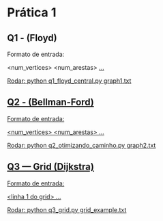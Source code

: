 # Prática 1

## Q1 - (Floyd)
Formato de entrada:

<num_vertices> <num_arestas>
<u> <v> <w>
...

Rodar:
python q1_floyd_central.py graph1.txt

## Q2 - (Bellman-Ford)
Formato de entrada:

<num_vertices> <num_arestas>
<u> <v> <w>
...

Rodar:
python q2_otimizando_caminho.py graph2.txt

## Q3 — Grid (Dijkstra)
Formato de entrada:

<linhas> <colunas>
<linha 1 do grid>
...
<linha N do grid>

Rodar:
python q3_grid.py grid_example.txt
